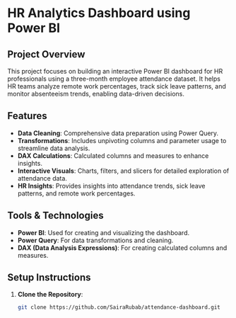 # HR Analytics Dashboard using Power BI

## Project Overview
This project focuses on building an interactive Power BI dashboard for HR professionals using a three-month employee attendance dataset. It helps HR teams analyze remote work percentages, track sick leave patterns, and monitor absenteeism trends, enabling data-driven decisions.

## Features
- **Data Cleaning**: Comprehensive data preparation using Power Query.
- **Transformations**: Includes unpivoting columns and parameter usage to streamline data analysis.
- **DAX Calculations**: Calculated columns and measures to enhance insights.
- **Interactive Visuals**: Charts, filters, and slicers for detailed exploration of attendance data.
- **HR Insights**: Provides insights into attendance trends, sick leave patterns, and remote work percentages.

## Tools & Technologies
- **Power BI**: Used for creating and visualizing the dashboard.
- **Power Query**: For data transformations and cleaning.
- **DAX (Data Analysis Expressions)**: For creating calculated columns and measures.

## Setup Instructions

1. **Clone the Repository**:
   ```bash
   git clone https://github.com/SairaRubab/attendance-dashboard.git
